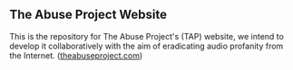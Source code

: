 ## The Abuse Project Website

This is the repository for The Abuse Project's (TAP) website, we intend to develop it collaboratively with the aim of eradicating audio profanity from the Internet. ([theabuseproject.com](https://theabuseproject.com/))
